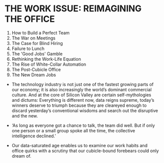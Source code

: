 # THE WORK ISSUE: REIMAGINING THE OFFICE

1. How to Build a Perfect Team
2. The War on Meetings
3. The Case for Blind Hiring
4. Failure to Lunch
5. The 'Good Jobs' Gamble
6. Rethinking the Work-Life Equation
7. The Rise of White-Collar Automation
8. The Post-Cubicle Office
9. The New Dream Jobs

* The technology industry is not just one of the fastest growing parts of our economy; it is also increasingly the world’s dominant commercial culture. And at the core of Silicon Valley are certain self-mythologies and dictums: Everything is different now, data reigns supreme, today’s winners deserve to triumph because they are cleareyed enough to discard yesterday’s conventional wisdoms and search out the disruptive and the new.

* ‘As long as everyone got a chance to talk, the team did well. But if only one person or a small group spoke all the time, the collective intelligence declined.’

* Our data-saturated age enables us to examine our work habits and office quirks with a scrutiny that our cubicle-bound forebears could only dream of.